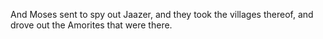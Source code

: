 And Moses sent to spy out Jaazer, and they took the villages thereof, and drove out the Amorites that were there.
